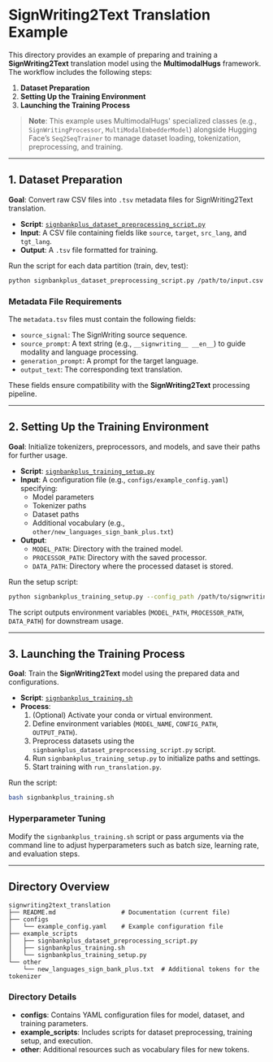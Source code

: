 
# SignWriting2Text Translation Example

This directory provides an example of preparing and training a **SignWriting2Text** translation model using the **MultimodalHugs** framework. The workflow includes the following steps:

1. **Dataset Preparation**
2. **Setting Up the Training Environment**
3. **Launching the Training Process**

> **Note**: This example uses MultimodalHugs' specialized classes (e.g., `SignWritingProcessor`, `MultiModalEmbedderModel`) alongside Hugging Face’s `Seq2SeqTrainer` to manage dataset loading, tokenization, preprocessing, and training.

---

## 1. Dataset Preparation

**Goal**: Convert raw CSV files into `.tsv` metadata files for SignWriting2Text translation.

- **Script**: [`signbankplus_dataset_preprocessing_script.py`](./example_scripts/signbankplus_dataset_preprocessing_script.py)
- **Input**: A CSV file containing fields like `source`, `target`, `src_lang`, and `tgt_lang`.
- **Output**: A `.tsv` file formatted for training.

Run the script for each data partition (train, dev, test):
```bash
python signbankplus_dataset_preprocessing_script.py /path/to/input.csv /path/to/output.tsv
```

### Metadata File Requirements

The `metadata.tsv` files must contain the following fields:

- `source_signal`: The SignWriting source sequence.
- `source_prompt`: A text string (e.g., `__signwriting__ __en__`) to guide modality and language processing.
- `generation_prompt`: A prompt for the target language.
- `output_text`: The corresponding text translation.

These fields ensure compatibility with the **SignWriting2Text** processing pipeline.

---

## 2. Setting Up the Training Environment

**Goal**: Initialize tokenizers, preprocessors, and models, and save their paths for further usage.

- **Script**: [`signbankplus_training_setup.py`](./example_scripts/signbankplus_training_setup.py)
- **Input**: A configuration file (e.g., `configs/example_config.yaml`) specifying:
  - Model parameters
  - Tokenizer paths
  - Dataset paths
  - Additional vocabulary (e.g., `other/new_languages_sign_bank_plus.txt`)
- **Output**:
  - `MODEL_PATH`: Directory with the trained model.
  - `PROCESSOR_PATH`: Directory with the saved processor.
  - `DATA_PATH`: Directory where the processed dataset is stored.

Run the setup script:

```bash
python signbankplus_training_setup.py --config_path /path/to/signwriting_config.yaml
```

The script outputs environment variables (`MODEL_PATH`, `PROCESSOR_PATH`, `DATA_PATH`) for downstream usage.

---

## 3. Launching the Training Process

**Goal**: Train the **SignWriting2Text** model using the prepared data and configurations.

- **Script**: [`signbankplus_training.sh`](./example_scripts/signbankplus_training.sh)
- **Process**:
  1. (Optional) Activate your conda or virtual environment.
  2. Define environment variables (`MODEL_NAME`, `CONFIG_PATH`, `OUTPUT_PATH`).
  3. Preprocess datasets using the `signbankplus_dataset_preprocessing_script.py` script.
  4. Run `signbankplus_training_setup.py` to initialize paths and settings.
  5. Start training with `run_translation.py`.

Run the script:

```bash
bash signbankplus_training.sh
```

### Hyperparameter Tuning

Modify the `signbankplus_training.sh` script or pass arguments via the command line to adjust hyperparameters such as batch size, learning rate, and evaluation steps.

---

## Directory Overview

```plaintext
signwriting2text_translation
├── README.md                  # Documentation (current file)
├── configs
│   └── example_config.yaml    # Example configuration file
├── example_scripts
│   ├── signbankplus_dataset_preprocessing_script.py
│   ├── signbankplus_training.sh
│   └── signbankplus_training_setup.py
└── other
    └── new_languages_sign_bank_plus.txt  # Additional tokens for the tokenizer
```

### Directory Details
- **configs**: Contains YAML configuration files for model, dataset, and training parameters.
- **example_scripts**: Includes scripts for dataset preprocessing, training setup, and execution.
- **other**: Additional resources such as vocabulary files for new tokens.
